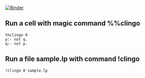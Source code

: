 [![Binder](https://mybinder.org/badge_logo.svg)](https://mybinder.org/v2/gh/krr-up/notebook.git/main)

## Run a cell with magic command %%clingo
```
%%clingo 0
p:- not q.
q:- not p.
```
## Run a file sample.lp with command !clingo
```
!clingo 0 sample.lp
